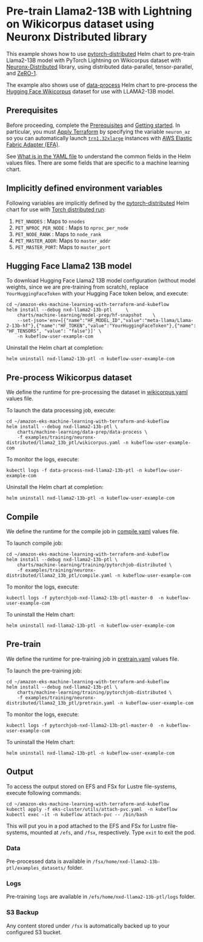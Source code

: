 # Pre-train Llama2-13B with Lightning on Wikicorpus dataset using Neuronx Distributed library

This example shows how to use [pytorch-distributed](../../../charts/machine-learning/training/pytorchjob-elastic/Chart.yaml) Helm chart to pre-train Llama2-13B model with PyTorch Lightning on Wikicorpus dataset with [Neuronx-Distributed](https://github.com/aws-neuron/neuronx-distributed/tree/main) library, using distributed data-parallel, tensor-parallel, and [ZeRO-1](https://pytorch.org/tutorials/recipes/zero_redundancy_optimizer.html). 

The example also shows use of [data-process](../../../charts/machine-learning/data-prep/data-process/Chart.yaml) Helm chart to pre-process the [Hugging Face Wikicorpus](https://huggingface.co/datasets/wikicorpus) dataset for use with LLAMA2-13B model.

## Prerequisites

Before proceeding, complete the [Prerequisites](../../../../README.md#prerequisites) and [Getting started](../../../../README.md#getting-started). In particular, you must [Apply Terraform](../../../../README.md#apply-terraform) by specifying the variable `neuron_az` so you can automatically launch [`trn1.32xlarge`](https://aws.amazon.com/ec2/instance-types/trn1/) instances with [AWS Elastic Fabric Adapter (EFA)](https://aws.amazon.com/hpc/efa/).

See [What is in the YAML file](../../../../README.md#yaml-recipes) to understand the common fields in the Helm values files. There are some fields that are specific to a machine learning chart.


## Implicitly defined environment variables

Following variables are implicitly defined by the [pytorch-distributed](../../../charts/machine-learning/training/pytorchjob-distributed/Chart.yaml) Helm chart for use with [Torch distributed run](https://github.com/pytorch/pytorch/blob/main/torch/distributed/run.py):

1. `PET_NNODES` : Maps to `nnodes`
2. `PET_NPROC_PER_NODE` : Maps to `nproc_per_node` 
3. `PET_NODE_RANK` : Maps to `node_rank` 
4. `PET_MASTER_ADDR`: Maps to `master_addr` 
5. `PET_MASTER_PORT`: Maps to `master_port`

## Hugging Face Llama2 13B model

To download Hugging Face Llama2 13B model configuration (without model weights, since we are pre-training from scratch), replace `YourHuggingFaceToken` with your Hugging Face token below, and execute:

    cd ~/amazon-eks-machine-learning-with-terraform-and-kubeflow
    helm install --debug nxd-llama2-13b-ptl     \
        charts/machine-learning/model-prep/hf-snapshot    \
        --set-json='env=[{"name":"HF_MODEL_ID","value":"meta-llama/Llama-2-13b-hf"},{"name":"HF_TOKEN","value":"YourHuggingFaceToken"},{"name": "HF_TENSORS", "value": "false"}]' \
        -n kubeflow-user-example-com

Uninstall the Helm chart at completion:

    helm uninstall nxd-llama2-13b-ptl -n kubeflow-user-example-com

## Pre-process Wikicorpus dataset

We define the runtime for pre-processing the dataset in [wikicorpus.yaml](./wikicorpus.yaml) values file. 

To launch the data processing job, execute:

    cd ~/amazon-eks-machine-learning-with-terraform-and-kubeflow
    helm install --debug nxd-llama2-13b-ptl \
        charts/machine-learning/data-prep/data-process \
        -f examples/training/neuronx-distributed/llama2_13b_ptl/wikicorpus.yaml -n kubeflow-user-example-com

To monitor the logs, execute:

    kubectl logs -f data-process-nxd-llama2-13b-ptl -n kubeflow-user-example-com

Uninstall the Helm chart at completion:

    helm uninstall nxd-llama2-13b-ptl -n kubeflow-user-example-com

## Compile

We define the runtime for the compile job in [compile.yaml](./compile.yaml) values file. 

To launch compile job:

    cd ~/amazon-eks-machine-learning-with-terraform-and-kubeflow
    helm install --debug nxd-llama2-13b-ptl \
        charts/machine-learning/training/pytorchjob-distributed \
        -f examples/training/neuronx-distributed/llama2_13b_ptl/compile.yaml -n kubeflow-user-example-com

To monitor the logs, execute:

    kubectl logs -f pytorchjob-nxd-llama2-13b-ptl-master-0  -n kubeflow-user-example-com

To uninstall the Helm chart:

    helm uninstall nxd-llama2-13b-ptl -n kubeflow-user-example-com

## Pre-train

We define the runtime for pre-training job in [pretrain.yaml](./pretrain.yaml) values file. 

To launch the pre-training job:

    cd ~/amazon-eks-machine-learning-with-terraform-and-kubeflow
    helm install --debug nxd-llama2-13b-ptl \
        charts/machine-learning/training/pytorchjob-distributed \
        -f examples/training/neuronx-distributed/llama2_13b_ptl/pretrain.yaml -n kubeflow-user-example-com

To monitor the logs, execute:

    kubectl logs -f pytorchjob-nxd-llama2-13b-ptl-master-0  -n kubeflow-user-example-com

To uninstall the Helm chart:

    helm uninstall nxd-llama2-13b-ptl -n kubeflow-user-example-com

## Output

To access the output stored on EFS and FSx for Lustre file-systems, execute following commands:

    cd ~/amazon-eks-machine-learning-with-terraform-and-kubeflow
    kubectl apply -f eks-cluster/utils/attach-pvc.yaml  -n kubeflow
    kubectl exec -it -n kubeflow attach-pvc -- /bin/bash


This will put you in a pod attached to the  EFS and FSx for Lustre file-systems, mounted at `/efs`, and `/fsx`, respectively. Type `exit` to exit the pod.

### Data

Pre-processed data is available in `/fsx/home/nxd-llama2-13b-ptl/examples_datasets/` folder.

### Logs

Pre-training `logs` are available in `/efs/home/nxd-llama2-13b-ptl/logs` folder. 

### S3 Backup

Any content stored under `/fsx` is automatically backed up to your configured S3 bucket.